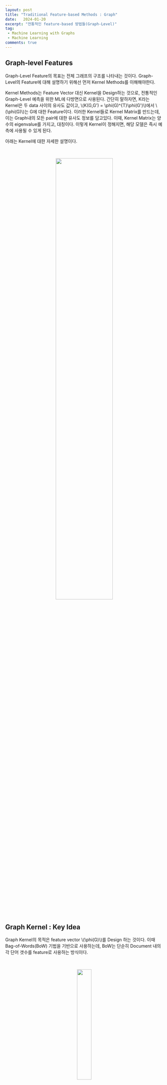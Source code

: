 ```yaml
---
layout: post
title: "Traditional Feature-based Methods : Graph"
date:   2024-01-20
excerpt: "전통적인 feature-based 방법들(Graph-Level)"
tag: 
 - Machine Learning with Graphs
 - Machine Learning
comments: true
---
```


## Graph-level Features

Graph-Level Feature의 목표는 전체 그래프의 구조를 나타내는 것이다. Graph-Level의 Feature에 대해 설명하기 위해선 먼저 Kernel Methods를 이해해야한다.

Kernel Methods는 Feature Vector 대신 Kernel을 Design하는 것으로, 전통적인 Graph-Level 예측을 위한 ML에 다방면으로 사용된다. 간단히 말하자면, K라는 Kernel은 두 data 사이의 유사도 값이고, \\(K(G,G') = \phi(G)^{T}\phi(G')\\)에서 \\(\phi(G)\\)는 G에 대한 Feature이다. 이러한 Kernel들로 Kernel Matrix를 만드는데, 이는 Graph내의 모든 pair에 대한 유사도 정보를 담고있다. 이때, Kernel Matrix는 양수의 eigenvalue를 가지고, 대칭이다. 이렇게 Kernel이 정해지면, 해당 모델은 즉시 예측에 사용될 수 있게 된다.

아래는 Kernel에 대한 자세한 설명이다.

<br>

<p align="center">
  <img src="{{site.baseurl}}/assets/img/Traditional-Feature-based-Methods-Graph/kernel.png" style="width: 60%"/>
</p>

<br>
<br>
<br>

## Graph Kernel : Key Idea

Graph Kernel의 목적은 feature vector \\(\phi(G)\\)를 Design 하는 것이다. 이때 Bag-of-Words(BoW) 기법을 기반으로 사용하는데, BoW는 단순히 Document 내의 각 단어 갯수를 feature로 사용하는 방식이다.

<br>

<p align="center">
  <img src="{{site.baseurl}}/assets/img/Traditional-Feature-based-Methods-Graph/node.png" style="width: 30%"/>
</p>

<br>

이를 Graph에 적용할 때, 위의 그림처럼 Node의 수를 센다면, 4개의 Node를 가진 Graph는 모두 같은 feature를 가져 문제가 생긴다. 이를 해결하기 위해 Node의 Degree를 사용하는 방법이 고안되었다. 

<br>

<p align="center">
  <img src="{{site.baseurl}}/assets/img/Traditional-Feature-based-Methods-Graph/degree.png" style="width: 70%"/>
</p>

<br>

위의 그림과 같이 Node의 Degree를 feature로 사용하는 경우, Node를 사용했을 때 같은 feature를 가졌던 Graph들이 다른 feature를 갖게 되어, feature가 전체 Graph에 대해 더 잘 설명하게 된다. 

이처럼 Graph 전체에 대해 더 많은 정보를 담을 수 있는 feature를 만드는 것이 Graph-Level의 ML에서 중요하다. 그렇다면 Node Degree를 사용하는 방식보다 더 좋은 방식은 없을까?

<br>
<br>
<br>

## Graphlet Features

Node Degree의 수보다 조금 더 구체적인 요소를 feature로 사용하는 방법은 Graphlet을 사용하는 방법이다. 이는 Graph 내의 서로 다른 graphlet의 개수를 세는데, 이때 graphlet은 서로 연결되지 않아도 되고, rooted(Graphlet 내에서 Node의 위치가 정해진)되지 않아도 된다.

아래는 이해를 돕기위해 Graph의 Node 수가 3, 4인 경우에서, 서로 연결되지 않아도 되고 unrooted한 Graphlet들을 나타낸 그림이다.

<br>

<p align="center">
  <img src="{{site.baseurl}}/assets/img/Traditional-Feature-based-Methods-Graph/graphlet.png" style="width: 60%"/>
</p>

<br>

Graphlet feature을 사용할 때는, 주어진 Graph에서 정해진 크기의 Graphlet들의 개수를 세어 아래 그림처럼 vector로 나타낸다. 

<br>

<p align="center">
  <img src="{{site.baseurl}}/assets/img/Traditional-Feature-based-Methods-Graph/graphlet-example.png" style="width: 60%"/>
</p>

<br>

이렇게 구한 vector를 위에서 언급했던 \\(\phi(G)\\)로 사용하여, 두 그래프의 Graphlet vector를 normalize하여(그래프의 크기가 다르면 곱연산이 불가능하기 때문.) 곱연산을 한다. 그러면 \\(K(G,G') = \phi(G)^{T}\phi(G')\\)의 형태가 되며, 이렇게 구한 K를 두 Graph의 유사도 feature로 사용하는 것이다.

아래는 normalize 하는 방법에 대한 설명이다.(여기서는 \\(\phi(G)\\)대신 \\(f(G)\\)로 나타내었다.)

<br>

<p align="center">
  <img src="{{site.baseurl}}/assets/img/Traditional-Feature-based-Methods-Graph/normalize.png" style="width: 70%"/>
</p>

<br>

이렇게 Node Degree의 단점을 극복한 Graphlet 방식도 완벽하지는 못하다. 그중 가장 큰 단점은 바로 시간복잡도이다. 크기가 \\(n\\)인 Graph에서 크기가 \\(k\\)인 Graphlet의 수를 세는 task는 \\(n^k\\)의 시간복잡도를 가진다. 이러한 문제는 subgraph isomorphism test가 NP-hard 문제이기 때문에 해결이 불가능하다. 그나마 괜찮은 해결책은 Graph 자체의 Node Degree를 \\(d\\)로 작게 한정하면 \\(O(nd^{k-1})\\)로 괜찮은 효율을 내는 알고리즘을 만들 수 있다.

그렇다면 좀 더 효율적인 Graph Kernel을 Design할 수는 없을까?

<br>
<br>
<br>

## Weisfeiler-Lehman Kernel

Weisfeiler-Lehman Kernel은 Graphlet을 사용한 방법보다 더 효율적인 feature descriptor(\\(\phi(G)\\))를 찾는 것을 목표로 한다.

이 방법은 기존에 one-hop neighborhood 정보만을 지녔던 Bag-of-NodeDegrees를 일반화하여 multi-hop neighborhood에 대한 정보를 지닌 feature를 사용한다. 이러한 방법을 사용하기 위해 Color refinement라는 알고리즘을 사용한다.

<br>

### Color Refinement

<p align="center">
  <img src="{{site.baseurl}}/assets/img/Traditional-Feature-based-Methods-Graph/color.png" style="width: 70%"/>
</p>

위는 Color Refinement 알고리즘을 한번에 나타낸 공식이다. K step이 지난 후, \\(c^{(K)}(v)\\)가 K-hop neighborhood의 구조를 요약하는 정보를 담게 된다.

공식으로만 이야기하면 직관적으로 이해하기 힘드니 그림으로 설명해보도록 하겠다.

<br>

<p align="center">
  <img src="{{site.baseurl}}/assets/img/Traditional-Feature-based-Methods-Graph/color-ex1.png" style="width: 70%"/>
</p>

<br>

먼저 각 Node에 초기 색을 부여한다. 여기서는 첫 step이기 때문에 모든 Node들이 같은 색을 가지고 있다. 이후 neighbor Node들의 색을 aggregation(vector를 연장함)한다.

<br>

<p align="center">
  <img src="{{site.baseurl}}/assets/img/Traditional-Feature-based-Methods-Graph/color-ex2.png" style="width: 70%"/>
</p>

<br>

다음으로, 생성된 vector를 Hash table을 통해 특정 색으로 mapping한다.

<br>

<p align="center">
  <img src="{{site.baseurl}}/assets/img/Traditional-Feature-based-Methods-Graph/color-ex3.png" style="width: 70%"/>
</p>

<br>

이후의 과정들은 위의 반복이다. 또다시 neighbor Node들의 색을 aggregation하고, 이를 Hash table을 이용해 mapping한다.

<br>

<p align="center">
  <img src="{{site.baseurl}}/assets/img/Traditional-Feature-based-Methods-Graph/color-ex4.png" style="width: 70%"/>
</p>

<br>

지정한 K-step을 모두 완료하면, 해당 Graph에 존재하는 색들의 개수를 세어 vector로 만든다. 이 vector가 바로 Weisfeiler-Lehman Feature이다.

<br>

<p align="center">
  <img src="{{site.baseurl}}/assets/img/Traditional-Feature-based-Methods-Graph/color-ex5.png" style="width: 70%"/>
</p>

<br>

이후 위에서 설명했던 \\(K(G,G') = \phi(G)^{T}\phi(G')\\) 형태의 공식을 통해 두 Graph의 유사도를 구한다.

위에서 언급했듯, 이 방식은 Node의 수에 대해 linear한 시간복잡도를 가져 계산이 굉장히 효율적이다. 또한 각 단계에서 메모리에 각 Node의 색만 저장하면 되고, 최악의 경우 색의 수는 node의 수와 같으므로 메모리 또한 많이 사용하지 않는다. 따라서 전체 복잡도 또한 Node 수에 linear하다.

<br>
<br>
<br>


## Graph-Level Features: Summary

<p align="center">
  <img src="{{site.baseurl}}/assets/img/Traditional-Feature-based-Methods-Graph/summary.png" style="width: 60%"/>
</p>

<br>
<br>
<br>

## 2강 Summary

<p align="center">
  <img src="{{site.baseurl}}/assets/img/Traditional-Feature-based-Methods-Graph/summary2.png" style="width: 60%"/>
</p>

<br>

### 출처, 더 궁금하다면?
[Stanford CS224W: ML with Graphs | 2021 | Lecture 2.3 - Traditional Feature-based Methods: Graph](https://youtu.be/buzsHTa4Hgs?si=sZBasl1tsXj6qkrH)